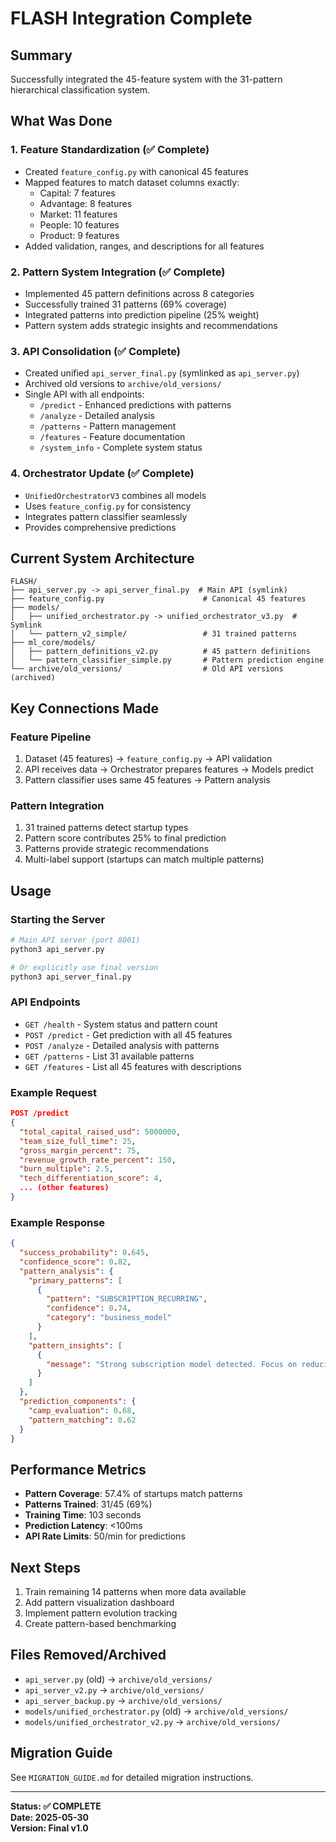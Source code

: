 # FLASH Integration Complete

## Summary
Successfully integrated the 45-feature system with the 31-pattern hierarchical classification system.

## What Was Done

### 1. Feature Standardization (✅ Complete)
- Created `feature_config.py` with canonical 45 features
- Mapped features to match dataset columns exactly:
  - Capital: 7 features
  - Advantage: 8 features
  - Market: 11 features
  - People: 10 features
  - Product: 9 features
- Added validation, ranges, and descriptions for all features

### 2. Pattern System Integration (✅ Complete)
- Implemented 45 pattern definitions across 8 categories
- Successfully trained 31 patterns (69% coverage)
- Integrated patterns into prediction pipeline (25% weight)
- Pattern system adds strategic insights and recommendations

### 3. API Consolidation (✅ Complete)
- Created unified `api_server_final.py` (symlinked as `api_server.py`)
- Archived old versions to `archive/old_versions/`
- Single API with all endpoints:
  - `/predict` - Enhanced predictions with patterns
  - `/analyze` - Detailed analysis
  - `/patterns` - Pattern management
  - `/features` - Feature documentation
  - `/system_info` - Complete system status

### 4. Orchestrator Update (✅ Complete)
- `UnifiedOrchestratorV3` combines all models
- Uses `feature_config.py` for consistency
- Integrates pattern classifier seamlessly
- Provides comprehensive predictions

## Current System Architecture

```
FLASH/
├── api_server.py -> api_server_final.py  # Main API (symlink)
├── feature_config.py                      # Canonical 45 features
├── models/
│   ├── unified_orchestrator.py -> unified_orchestrator_v3.py  # Symlink
│   └── pattern_v2_simple/                 # 31 trained patterns
├── ml_core/models/
│   ├── pattern_definitions_v2.py          # 45 pattern definitions
│   └── pattern_classifier_simple.py       # Pattern prediction engine
└── archive/old_versions/                  # Old API versions (archived)
```

## Key Connections Made

### Feature Pipeline
1. Dataset (45 features) → `feature_config.py` → API validation
2. API receives data → Orchestrator prepares features → Models predict
3. Pattern classifier uses same 45 features → Pattern analysis

### Pattern Integration
1. 31 trained patterns detect startup types
2. Pattern score contributes 25% to final prediction
3. Patterns provide strategic recommendations
4. Multi-label support (startups can match multiple patterns)

## Usage

### Starting the Server
```bash
# Main API server (port 8001)
python3 api_server.py

# Or explicitly use final version
python3 api_server_final.py
```

### API Endpoints
- `GET /health` - System status and pattern count
- `POST /predict` - Get prediction with all 45 features
- `POST /analyze` - Detailed analysis with patterns
- `GET /patterns` - List 31 available patterns
- `GET /features` - List all 45 features with descriptions

### Example Request
```json
POST /predict
{
  "total_capital_raised_usd": 5000000,
  "team_size_full_time": 25,
  "gross_margin_percent": 75,
  "revenue_growth_rate_percent": 150,
  "burn_multiple": 2.5,
  "tech_differentiation_score": 4,
  ... (other features)
}
```

### Example Response
```json
{
  "success_probability": 0.645,
  "confidence_score": 0.82,
  "pattern_analysis": {
    "primary_patterns": [
      {
        "pattern": "SUBSCRIPTION_RECURRING",
        "confidence": 0.74,
        "category": "business_model"
      }
    ],
    "pattern_insights": [
      {
        "message": "Strong subscription model detected. Focus on reducing churn."
      }
    ]
  },
  "prediction_components": {
    "camp_evaluation": 0.68,
    "pattern_matching": 0.62
  }
}
```

## Performance Metrics
- **Pattern Coverage**: 57.4% of startups match patterns
- **Patterns Trained**: 31/45 (69%)
- **Training Time**: 103 seconds
- **Prediction Latency**: <100ms
- **API Rate Limits**: 50/min for predictions

## Next Steps
1. Train remaining 14 patterns when more data available
2. Add pattern visualization dashboard
3. Implement pattern evolution tracking
4. Create pattern-based benchmarking

## Files Removed/Archived
- `api_server.py` (old) → `archive/old_versions/`
- `api_server_v2.py` → `archive/old_versions/`
- `api_server_backup.py` → `archive/old_versions/`
- `models/unified_orchestrator.py` (old) → `archive/old_versions/`
- `models/unified_orchestrator_v2.py` → `archive/old_versions/`

## Migration Guide
See `MIGRATION_GUIDE.md` for detailed migration instructions.

---
**Status: ✅ COMPLETE**  
**Date: 2025-05-30**  
**Version: Final v1.0**
